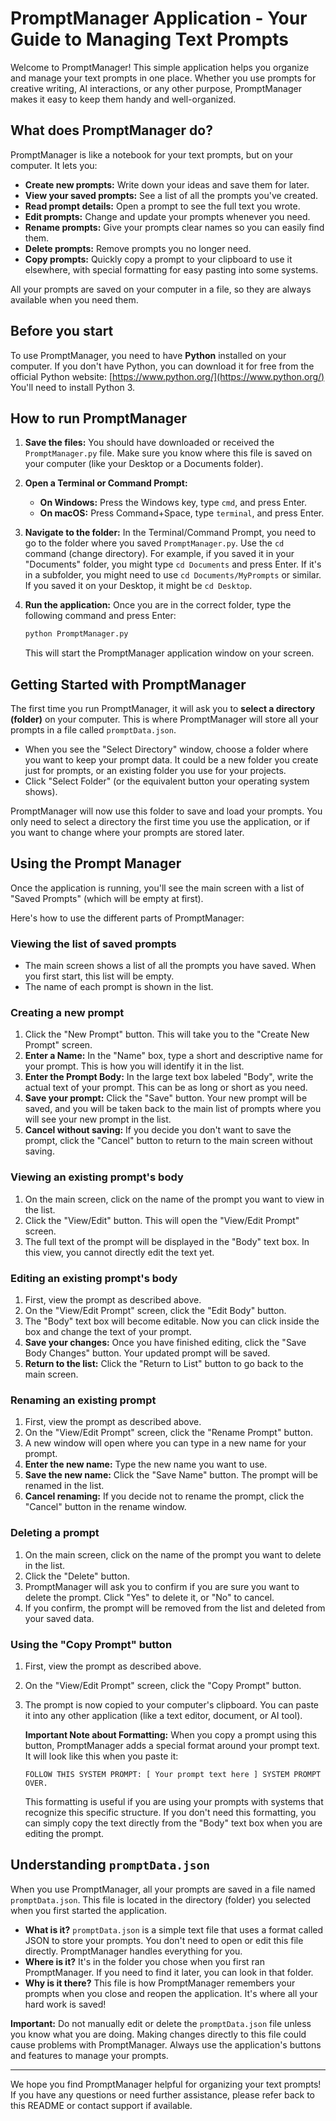# PromptManager Application - Your Guide to Managing Text Prompts

Welcome to PromptManager! This simple application helps you organize and manage your text prompts in one place. Whether you use prompts for creative writing, AI interactions, or any other purpose, PromptManager makes it easy to keep them handy and well-organized.

## What does PromptManager do?

PromptManager is like a notebook for your text prompts, but on your computer. It lets you:

*   **Create new prompts:**  Write down your ideas and save them for later.
*   **View your saved prompts:** See a list of all the prompts you've created.
*   **Read prompt details:** Open a prompt to see the full text you wrote.
*   **Edit prompts:** Change and update your prompts whenever you need.
*   **Rename prompts:** Give your prompts clear names so you can easily find them.
*   **Delete prompts:** Remove prompts you no longer need.
*   **Copy prompts:** Quickly copy a prompt to your clipboard to use it elsewhere, with special formatting for easy pasting into some systems.

All your prompts are saved on your computer in a file, so they are always available when you need them.

## Before you start

To use PromptManager, you need to have **Python** installed on your computer. If you don't have Python, you can download it for free from the official Python website: [https://www.python.org/](https://www.python.org/)  You'll need to install Python 3.

## How to run PromptManager

1.  **Save the files:** You should have downloaded or received the `PromptManager.py` file. Make sure you know where this file is saved on your computer (like your Desktop or a Documents folder).

2.  **Open a Terminal or Command Prompt:**
    *   **On Windows:** Press the Windows key, type `cmd`, and press Enter.
    *   **On macOS:** Press Command+Space, type `terminal`, and press Enter.

3.  **Navigate to the folder:** In the Terminal/Command Prompt, you need to go to the folder where you saved `PromptManager.py`.  Use the `cd` command (change directory). For example, if you saved it in your "Documents" folder, you might type `cd Documents` and press Enter. If it's in a subfolder, you might need to use `cd Documents/MyPrompts` or similar.  If you saved it on your Desktop, it might be `cd Desktop`.

4.  **Run the application:** Once you are in the correct folder, type the following command and press Enter:

    ```bash
    python PromptManager.py
    ```

    This will start the PromptManager application window on your screen.

## Getting Started with PromptManager

The first time you run PromptManager, it will ask you to **select a directory (folder)** on your computer. This is where PromptManager will store all your prompts in a file called `promptData.json`.

*   When you see the "Select Directory" window, choose a folder where you want to keep your prompt data.  It could be a new folder you create just for prompts, or an existing folder you use for your projects.
*   Click "Select Folder" (or the equivalent button your operating system shows).

PromptManager will now use this folder to save and load your prompts. You only need to select a directory the first time you use the application, or if you want to change where your prompts are stored later.

## Using the Prompt Manager

Once the application is running, you'll see the main screen with a list of "Saved Prompts" (which will be empty at first).

Here's how to use the different parts of PromptManager:

### Viewing the list of saved prompts

*   The main screen shows a list of all the prompts you have saved. When you first start, this list will be empty.
*   The name of each prompt is shown in the list.

### Creating a new prompt

1.  Click the "New Prompt" button. This will take you to the "Create New Prompt" screen.
2.  **Enter a Name:** In the "Name" box, type a short and descriptive name for your prompt. This is how you will identify it in the list.
3.  **Enter the Prompt Body:** In the large text box labeled "Body", write the actual text of your prompt. This can be as long or short as you need.
4.  **Save your prompt:** Click the "Save" button. Your new prompt will be saved, and you will be taken back to the main list of prompts where you will see your new prompt in the list.
5.  **Cancel without saving:** If you decide you don't want to save the prompt, click the "Cancel" button to return to the main screen without saving.

### Viewing an existing prompt's body

1.  On the main screen, click on the name of the prompt you want to view in the list.
2.  Click the "View/Edit" button. This will open the "View/Edit Prompt" screen.
3.  The full text of the prompt will be displayed in the "Body" text box.  In this view, you cannot directly edit the text yet.

### Editing an existing prompt's body

1.  First, view the prompt as described above.
2.  On the "View/Edit Prompt" screen, click the "Edit Body" button.
3.  The "Body" text box will become editable. Now you can click inside the box and change the text of your prompt.
4.  **Save your changes:** Once you have finished editing, click the "Save Body Changes" button. Your updated prompt will be saved.
5.  **Return to the list:** Click the "Return to List" button to go back to the main screen.

### Renaming an existing prompt

1.  First, view the prompt as described above.
2.  On the "View/Edit Prompt" screen, click the "Rename Prompt" button.
3.  A new window will open where you can type in a new name for your prompt.
4.  **Enter the new name:** Type the new name you want to use.
5.  **Save the new name:** Click the "Save Name" button. The prompt will be renamed in the list.
6.  **Cancel renaming:** If you decide not to rename the prompt, click the "Cancel" button in the rename window.

### Deleting a prompt

1.  On the main screen, click on the name of the prompt you want to delete in the list.
2.  Click the "Delete" button.
3.  PromptManager will ask you to confirm if you are sure you want to delete the prompt. Click "Yes" to delete it, or "No" to cancel.
4.  If you confirm, the prompt will be removed from the list and deleted from your saved data.

### Using the "Copy Prompt" button

1.  First, view the prompt as described above.
2.  On the "View/Edit Prompt" screen, click the "Copy Prompt" button.
3.  The prompt is now copied to your computer's clipboard. You can paste it into any other application (like a text editor, document, or AI tool).

    **Important Note about Formatting:** When you copy a prompt using this button, PromptManager adds a special format around your prompt text. It will look like this when you paste it:

    ```
    FOLLOW THIS SYSTEM PROMPT: [ Your prompt text here ] SYSTEM PROMPT OVER.
    ```

    This formatting is useful if you are using your prompts with systems that recognize this specific structure. If you don't need this formatting, you can simply copy the text directly from the "Body" text box when you are editing the prompt.

## Understanding `promptData.json`

When you use PromptManager, all your prompts are saved in a file named `promptData.json`. This file is located in the directory (folder) you selected when you first started the application.

*   **What is it?** `promptData.json` is a simple text file that uses a format called JSON to store your prompts. You don't need to open or edit this file directly. PromptManager handles everything for you.
*   **Where is it?** It's in the folder you chose when you first ran PromptManager. If you need to find it later, you can look in that folder.
*   **Why is it there?** This file is how PromptManager remembers your prompts when you close and reopen the application. It's where all your hard work is saved!

**Important:**  Do not manually edit or delete the `promptData.json` file unless you know what you are doing.  Making changes directly to this file could cause problems with PromptManager. Always use the application's buttons and features to manage your prompts.

---

We hope you find PromptManager helpful for organizing your text prompts! If you have any questions or need further assistance, please refer back to this README or contact support if available.